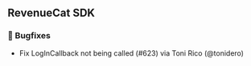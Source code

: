 ## RevenueCat SDK
### 🐞 Bugfixes
* Fix LogInCallback not being called (#623) via Toni Rico (@tonidero)

